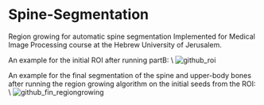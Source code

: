 # Spine-Segmentation
Region growing for automatic spine segmentation
Implemented for Medical Image Processing course at the Hebrew University of Jerusalem.

An example for the initial ROI after running partB: \\
![github_roi](https://user-images.githubusercontent.com/23454156/46012884-3c791200-c0d3-11e8-9ecd-a049cf8931e0.png)

An example for the final segmentation of the spine and upper-body bones after running the region growing algorithm on the initial seeds from the ROI: \\
![github_fin_regiongrowing](https://user-images.githubusercontent.com/23454156/46012914-4bf85b00-c0d3-11e8-9c5d-b9cdaa29acad.png)

